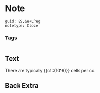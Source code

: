# Note
```
guid: ES,&e+L^eg
notetype: Cloze
```

### Tags
```
```

## Text
There are typically {{c1::\(10^9\)}} cells per cc.

## Back Extra

